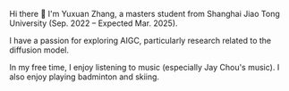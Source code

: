 
Hi there 👋 I'm Yuxuan Zhang, a masters student from Shanghai Jiao Tong University (Sep. 2022 – Expected Mar. 2025).

I have a passion for exploring AIGC, particularly research related to the diffusion model. 

In my free time, I enjoy listening to music (especially Jay Chou's music). I also enjoy playing badminton and skiing.
